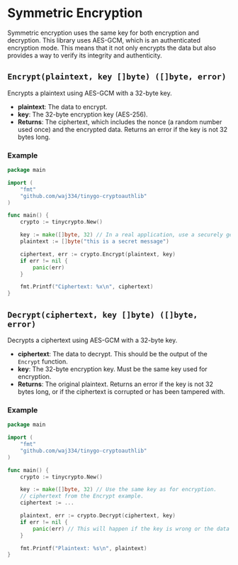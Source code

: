# Symmetric Encryption

Symmetric encryption uses the same key for both encryption and decryption. This library uses AES-GCM, which is an authenticated encryption mode. This means that it not only encrypts the data but also provides a way to verify its integrity and authenticity.

## `Encrypt(plaintext, key []byte) ([]byte, error)`

Encrypts a plaintext using AES-GCM with a 32-byte key.

- **plaintext**: The data to encrypt.
- **key**: The 32-byte encryption key (AES-256).
- **Returns**: The ciphertext, which includes the nonce (a random number used once) and the encrypted data. Returns an error if the key is not 32 bytes long.

### Example

```go
package main

import (
	"fmt"
	"github.com/waj334/tinygo-cryptoauthlib"
)

func main() {
	crypto := tinycrypto.New()

	key := make([]byte, 32) // In a real application, use a securely generated random key.
	plaintext := []byte("this is a secret message")

	ciphertext, err := crypto.Encrypt(plaintext, key)
	if err != nil {
		panic(err)
	}

	fmt.Printf("Ciphertext: %x\n", ciphertext)
}
```

## `Decrypt(ciphertext, key []byte) ([]byte, error)`

Decrypts a ciphertext using AES-GCM with a 32-byte key.

- **ciphertext**: The data to decrypt. This should be the output of the `Encrypt` function.
- **key**: The 32-byte encryption key. Must be the same key used for encryption.
- **Returns**: The original plaintext. Returns an error if the key is not 32 bytes long, or if the ciphertext is corrupted or has been tampered with.

### Example

```go
package main

import (
	"fmt"
	"github.com/waj334/tinygo-cryptoauthlib"
)

func main() {
	crypto := tinycrypto.New()

	key := make([]byte, 32) // Use the same key as for encryption.
	// ciphertext from the Encrypt example.
	ciphertext := ...

	plaintext, err := crypto.Decrypt(ciphertext, key)
	if err != nil {
		panic(err) // This will happen if the key is wrong or the data is corrupt.
	}

	fmt.Printf("Plaintext: %s\n", plaintext)
}
```
